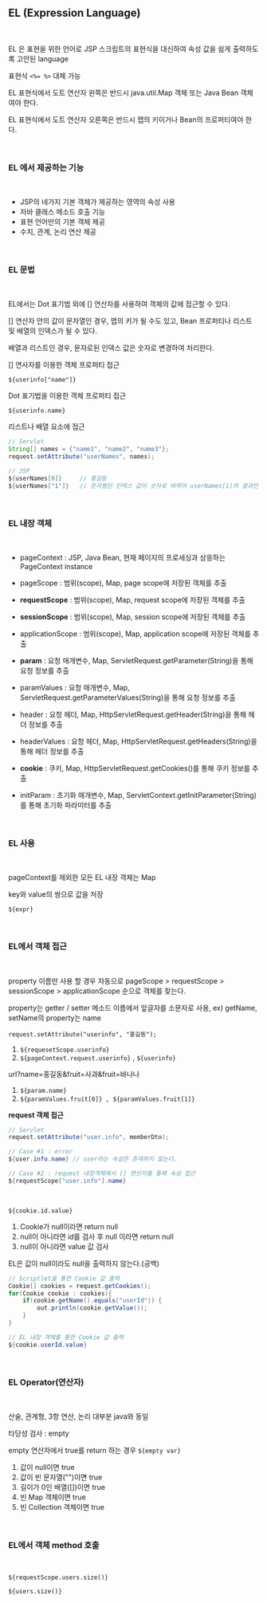 ## EL (Expression Language)

<br>

EL 은 표현을 위한 언어로 JSP 스크립트의 표현식을 대신하여 속성 값을 쉽게 출력하도록 고안된 language

표현식 `<%= %>` 대체 가능

EL 표현식에서 도트 연산자 왼쪽은 반드시 java.util.Map 객체 또는 Java Bean 객체여야 한다.

EL 표현식에서 도트 연산자 오른쪽은 반드시 맵의 키이거나 Bean의 프로퍼티여야 한다.

<br>

### EL 에서 제공하는 기능

<br>

- JSP의 네가지 기본 객체가 제공하는 영역의 속성 사용
- 자바 클래스 메소드 호출 기능
- 표현 언어만의 기본 객체 제공
- 수치, 관계, 논리 연산 제공

<br>

### EL 문법

<br>

EL에서는 Dot 표기법 외에 [] 연산자를 사용하여 객체의 값에 접근할 수 있다.

[] 연산자 안의 값이 문자열인 경우, 맵의 키가 될 수도 있고, Bean 프로퍼티나 리스트 및 배열의 인덱스가 될 수 있다.

배열과 리스트인 경우, 문자로된 인덱스 값은 숫자로 변경하여 처리한다.

[] 연사자를 이용한 객체 프로퍼티 접근

`${userinfo["name"]}`

Dot 표기법을 이용한 객체 프로퍼티 접근

`${userinfo.name}`

리스트나 배열 요소에 접근

```java
// Servlet
String[] names = {"name1", "name2", "name3"};
request.setAttribute("userNames", names);

// JSP
${userNames[0]}     // 홍길동
${userNames["1"]}   // 문자열인 인덱스 값이 숫자로 바뀌어 userNames[1]의 결과인 이순신 출력
```

<br>

### EL 내장 객체

<br>

- pageContext : JSP, Java Bean, 현재 페이지의 프로세싱과 상응하는 PageContext instance
- pageScope : 범위(scope), Map, page scope에 저장된 객체를 추출
- **requestScope** : 범위(scope), Map, request scope에 저장된 객체를 추출
- **sessionScope** : 범위(scope), Map, session scope에 저장된 객체를 추출
- applicationScope : 범위(scope), Map, application scope에 저장된 객체를 추출

- **param** : 요청 매개변수, Map, ServletRequest.getParameter(String)을 통해 요청 정보를 추출
- paramValues : 요청 매개변수, Map, ServletRequest.getParameterValues(String)을 통해 요청 정보를 추출
- header : 요청 헤더, Map, HttpServletRequest.getHeader(String)을 통해 헤더 정보를 추출
- headerValues : 요청 헤더, Map, HttpServletRequest.getHeaders(String)을 통해 헤더 정보를 추출
- **cookie** : 쿠키, Map, HttpServletRequest.getCookies()를 통해 쿠키 정보를 추출
- initParam : 초기화 매개변수, Map, ServletContext.getInitParameter(String)를 통해 초기화 파라미터를 추출

<br>

### EL 사용

<br>

pageContext를 제외한 모든 EL 내장 객체는 Map

key와 value의 쌍으로 값을 저장

`${expr}`

<br>

### EL에서 객체 접근

<br>

property 이름만 사용 할 경우 자동으로 pageScope > requestScope > sessionScope > applicationScope 순으로 객체를 찾는다.

property는 getter / setter 메소드 이름에서 앞글자를 소문자로 사용, ex) getName, setName의 property는 name

`request.setAttribute("userinfo", "홍길동");`

1. `${requesetScope.userinfo}`
2. `${pageContext.request.userinfo}` , `${userinfo}`

url?name=홍길동&fruit=사과&fruit=바나나

1. `${param.name}`
2. `${paramValues.fruit[0]} , ${paramValues.fruit[1]}`

**request 객체 접근**
```java
// Servlet
request.setAttribute("user.info", memberDto);

// Case #1 : error
${user.info.name} // user라는 속성은 존재하지 않는다.

// Case #2 : request 내장객체에서 [] 연산자를 통해 속성 접근
${requestScope["user.info"].name}
```

<br>

`${cookie.id.value}`

1. Cookie가 null이라면 return null
2. null이 아니라면 id를 검사 후 null 이라면 return null
3. null이 아니라면 value 값 검사

EL은 값이 null이라도 null을 출력하지 않는다.(공백)

```java
// Scriptlet을 통한 Cookie 값 출력
Cookie[] cookies = request.getCookies();
for(Cookie cookie : cookies){
    if(cookie.getName().equals("userId")) {
        out.println(cookie.getValue());
    }
}

// EL 내장 객체를 통한 Cookie 값 출력
${cookie.userId.value}
```

<br>

### EL Operator(연산자)

<br>

산술, 관계형, 3항 연산, 논리 대부분 java와 동일

타당성 검사 : empty

empty 연산자에서 true를 return 하는 경우 `${empty var}`

1. 값이 null이면 true
2. 값이 빈 문자열("")이면 true
3. 길이가 0인 배열([])이면 true
4. 빈 Map 객체이면 true
5. 빈 Collection 객체이면 true

<br>

### EL에서 객체 method 호출

<br>

`${requestScope.users.size()}`

`${users.size()}`